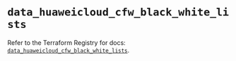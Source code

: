# `data_huaweicloud_cfw_black_white_lists`

Refer to the Terraform Registry for docs: [`data_huaweicloud_cfw_black_white_lists`](https://registry.terraform.io/providers/huaweicloud/huaweicloud/1.71.1/docs/data-sources/cfw_black_white_lists).
